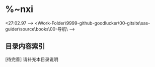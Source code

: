 # %~nxi

<27:02.97 -->
<\Work-Folder\9999-github-goodlucker\00-gitsite\sas-guider\source\books\00-导航\ -->

## 目录内容索引
[待完善] 请补充本目录说明
